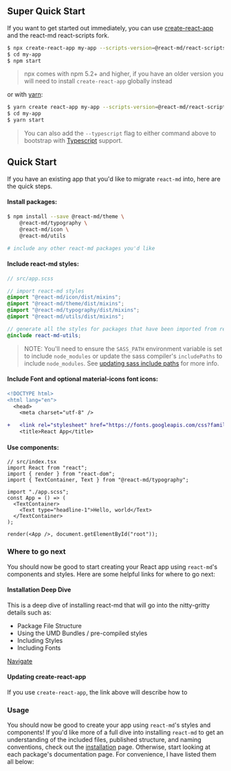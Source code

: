 ## Super Quick Start

If you want to get started out immediately, you can use [create-react-app] and
the react-md react-scripts fork.

```sh
$ npx create-react-app my-app --scripts-version=@react-md/react-scripts
$ cd my-app
$ npm start
```

> npx comes with npm 5.2+ and higher, if you have an older version you will need
> to install `create-react-app` globally instead

or with [yarn]:

```sh
$ yarn create react-app my-app --scripts-version=@react-md/react-scripts
$ cd my-app
$ yarn start
```

> You can also add the `--typescript` flag to either command above to bootstrap
> with [Typescript] support.

## Quick Start

If you have an existing app that you'd like to migrate `react-md` into, here are
the quick steps.

#### Install packages:

```sh
$ npm install --save @react-md/theme \
    @react-md/typography \
    @react-md/icon \
    @react-md/utils

# include any other react-md packages you'd like
```

#### Include react-md styles:

```scss
// src/app.scss

// import react-md styles
@import "@react-md/icon/dist/mixins";
@import "@react-md/theme/dist/mixins";
@import "@react-md/typography/dist/mixins";
@import "@react-md/utils/dist/mixins";

// generate all the styles for packages that have been imported from react-md
@include react-md-utils;
```

> NOTE: You'll need to ensure the `SASS_PATH` environment variable is set to
> include `node_modules` or update the sass compiler's `includePaths` to include
> `node_modules`. See
> [updating sass include paths](/getting-started/installation#updating-sass-include-paths)
> for more info.

#### Include Font and optional material-icons font icons:

```diff
<!DOCTYPE html>
<html lang="en">
  <head>
    <meta charset="utf-8" />

+   <link rel="stylesheet" href="https://fonts.googleapis.com/css?family=Roboto:300,400,500,700|Material+Icons">
    <title>React App</title>
```

#### Use components:

```tsx
// src/index.tsx
import React from "react";
import { render } from "react-dom";
import { TextContainer, Text } from "@react-md/typography";

import "./app.scss";
const App = () => (
  <TextContainer>
    <Text type="headline-1">Hello, world</Text>
  </TextContainer>
);

render(<App />, document.getElementById("root"));
```

### Where to go next

You should now be good to start creating your React app using `react-md`'s
components and styles. Here are some helpful links for where to go next:

#### Installation Deep Dive

This is a deep dive of installing react-md that will go into the nitty-gritty
details such as:

- Package File Structure
- Using the UMD Bundles / pre-compiled styles
- Including Styles
- Including Fonts

[Navigate](installation)

#### Updating create-react-app

If you use `create-react-app`, the link above will describe how to

### Usage

You should now be good to create your app using `react-md`'s styles and
components! If you'd like more of a full dive into installing `react-md` to get
an understanding of the included files, published structure, and naming
conventions, check out the [installation](/getting-started/installation) page.
Otherwise, start looking at each package's documentation page. For convenience,
I have listed them all below:

[create-react-app]: https://github.com/facebook/create-react-app
[yarn]: https://yarnpkg.com
[typescript]: https://www.typescriptlang.org
